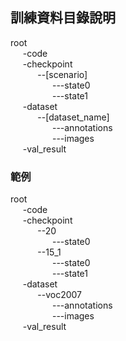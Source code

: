 ## 訓練資料目錄說明

root <br>
&nbsp;&nbsp;&nbsp;&nbsp; -code <br>
&nbsp;&nbsp;&nbsp;&nbsp; -checkpoint <br>
&nbsp;&nbsp;&nbsp;&nbsp;&nbsp;&nbsp;&nbsp;&nbsp;&nbsp;&nbsp; --\[scenario\] <br>
&nbsp;&nbsp;&nbsp;&nbsp;&nbsp;&nbsp;&nbsp;&nbsp;&nbsp;&nbsp;&nbsp;&nbsp;&nbsp;&nbsp;&nbsp;&nbsp; ---state0 <br>
&nbsp;&nbsp;&nbsp;&nbsp;&nbsp;&nbsp;&nbsp;&nbsp;&nbsp;&nbsp;&nbsp;&nbsp;&nbsp;&nbsp;&nbsp;&nbsp; ---state1 <br>
&nbsp;&nbsp;&nbsp;&nbsp; -dataset <br>
&nbsp;&nbsp;&nbsp;&nbsp;&nbsp;&nbsp;&nbsp;&nbsp;&nbsp;&nbsp; --\[dataset_name\] <br>
&nbsp;&nbsp;&nbsp;&nbsp;&nbsp;&nbsp;&nbsp;&nbsp;&nbsp;&nbsp;&nbsp;&nbsp;&nbsp;&nbsp;&nbsp;&nbsp; ---annotations <br>
&nbsp;&nbsp;&nbsp;&nbsp;&nbsp;&nbsp;&nbsp;&nbsp;&nbsp;&nbsp;&nbsp;&nbsp;&nbsp;&nbsp;&nbsp;&nbsp; ---images <br>
&nbsp;&nbsp;&nbsp;&nbsp; -val_result <br>

### 範例
root <br>
&nbsp;&nbsp;&nbsp;&nbsp; -code <br>
&nbsp;&nbsp;&nbsp;&nbsp; -checkpoint <br>
&nbsp;&nbsp;&nbsp;&nbsp;&nbsp;&nbsp;&nbsp;&nbsp;&nbsp;&nbsp; --20 <br>
&nbsp;&nbsp;&nbsp;&nbsp;&nbsp;&nbsp;&nbsp;&nbsp;&nbsp;&nbsp;&nbsp;&nbsp;&nbsp;&nbsp;&nbsp;&nbsp; ---state0 <br>
&nbsp;&nbsp;&nbsp;&nbsp;&nbsp;&nbsp;&nbsp;&nbsp;&nbsp;&nbsp; --15_1 <br>
&nbsp;&nbsp;&nbsp;&nbsp;&nbsp;&nbsp;&nbsp;&nbsp;&nbsp;&nbsp;&nbsp;&nbsp;&nbsp;&nbsp;&nbsp;&nbsp; ---state0 <br>
&nbsp;&nbsp;&nbsp;&nbsp;&nbsp;&nbsp;&nbsp;&nbsp;&nbsp;&nbsp;&nbsp;&nbsp;&nbsp;&nbsp;&nbsp;&nbsp; ---state1 <br>
&nbsp;&nbsp;&nbsp;&nbsp; -dataset <br>
&nbsp;&nbsp;&nbsp;&nbsp;&nbsp;&nbsp;&nbsp;&nbsp;&nbsp;&nbsp; --voc2007 <br>
&nbsp;&nbsp;&nbsp;&nbsp;&nbsp;&nbsp;&nbsp;&nbsp;&nbsp;&nbsp;&nbsp;&nbsp;&nbsp;&nbsp;&nbsp;&nbsp; ---annotations <br>
&nbsp;&nbsp;&nbsp;&nbsp;&nbsp;&nbsp;&nbsp;&nbsp;&nbsp;&nbsp;&nbsp;&nbsp;&nbsp;&nbsp;&nbsp;&nbsp; ---images <br>
&nbsp;&nbsp;&nbsp;&nbsp; -val_result <br>

